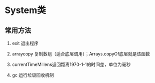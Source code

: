 # System类

##  常用方法

1. exit 退出程序

   

2. arraycopy 复制数组（适合底层调用）；Arrays.copyOf底层就是该函数

   

3. currentTimeMillens返回距离1970-1-1的时间差，单位为毫秒

   

4. gc 运行垃圾回收机制